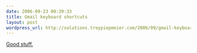 ```yaml
---
date: 2006-09-23 00:39:33
title: Gmail keyboard shortcuts
layout: post
wordpress_url: http://solutions.treypiepmeier.com/2006/09/gmail-keyboard-shortcuts/
---
```

<a href="http://mail.google.com/support/bin/answer.py?answer=6594&topic=1546">Good stuff.</a>
